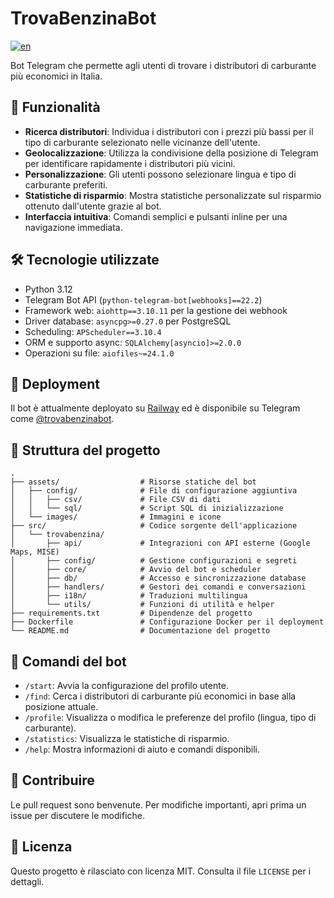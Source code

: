 # TrovaBenzinaBot

[![en](https://img.shields.io/badge/lang-english-blue.svg)](https://github.com/LorenzoQC/TrovaBenzinaBot/blob/main/README.md)

Bot Telegram che permette agli utenti di trovare i distributori di carburante più economici in Italia.


## 🚀 Funzionalità

* **Ricerca distributori**: Individua i distributori con i prezzi più bassi per il tipo di carburante selezionato nelle
  vicinanze dell'utente.
* **Geolocalizzazione**: Utilizza la condivisione della posizione di Telegram per identificare rapidamente i
  distributori più vicini.
* **Personalizzazione**: Gli utenti possono selezionare lingua e tipo di carburante preferiti.
* **Statistiche di risparmio**: Mostra statistiche personalizzate sul risparmio ottenuto dall'utente grazie al bot.
* **Interfaccia intuitiva**: Comandi semplici e pulsanti inline per una navigazione immediata.

## 🛠️ Tecnologie utilizzate

* Python 3.12
* Telegram Bot API (`python-telegram-bot[webhooks]==22.2`)
* Framework web: `aiohttp==3.10.11` per la gestione dei webhook
* Driver database: `asyncpg>=0.27.0` per PostgreSQL
* Scheduling: `APScheduler==3.10.4`
* ORM e supporto async: `SQLAlchemy[asyncio]>=2.0.0`
* Operazioni su file: `aiofiles~=24.1.0`


## 🚀 Deployment

Il bot è attualmente deployato su [Railway](https://railway.app) ed è disponibile su Telegram
come [@trovabenzinabot](https://t.me/trovabenzinabot).


## 🔧 Struttura del progetto

```plaintext
.
├── assets/                  # Risorse statiche del bot
│   ├── config/              # File di configurazione aggiuntiva
│   │   ├── csv/             # File CSV di dati
│   │   └── sql/             # Script SQL di inizializzazione
│   └── images/              # Immagini e icone
├── src/                     # Codice sorgente dell'applicazione
│   └── trovabenzina/
│       ├── api/             # Integrazioni con API esterne (Google Maps, MISE)
│       ├── config/          # Gestione configurazioni e segreti
│       ├── core/            # Avvio del bot e scheduler
│       ├── db/              # Accesso e sincronizzazione database
│       ├── handlers/        # Gestori dei comandi e conversazioni
│       ├── i18n/            # Traduzioni multilingua
│       └── utils/           # Funzioni di utilità e helper
├── requirements.txt         # Dipendenze del progetto
├── Dockerfile               # Configurazione Docker per il deployment
└── README.md                # Documentazione del progetto
```

## 📌 Comandi del bot

* `/start`: Avvia la configurazione del profilo utente.
* `/find`: Cerca i distributori di carburante più economici in base alla posizione attuale.
* `/profile`: Visualizza o modifica le preferenze del profilo (lingua, tipo di carburante).
* `/statistics`: Visualizza le statistiche di risparmio.
* `/help`: Mostra informazioni di aiuto e comandi disponibili.

## 🤝 Contribuire

Le pull request sono benvenute. Per modifiche importanti, apri prima un issue per discutere le modifiche.

## 📄 Licenza

Questo progetto è rilasciato con licenza MIT. Consulta il file `LICENSE` per i dettagli.
